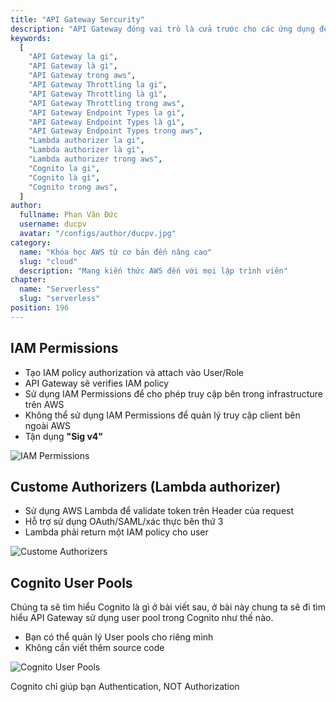 ```yaml
---
title: "API Gateway Sercurity"
description: "API Gateway đóng vai trò là cửa trước cho các ứng dụng để truy cập dữ liệu, logic nghiệp vụ hoặc chức năng từ các dịch vụ backend của bạn"
keywords:
  [
    "API Gateway la gi",
    "API Gateway là gì",
    "API Gateway trong aws",
    "API Gateway Throttling la gi",
    "API Gateway Throttling là gì",
    "API Gateway Throttling trong aws",
    "API Gateway Endpoint Types la gi",
    "API Gateway Endpoint Types là gì",
    "API Gateway Endpoint Types trong aws",
    "Lambda authorizer la gi",
    "Lambda authorizer là gì",
    "Lambda authorizer trong aws",
    "Cognito la gi",
    "Cognito là gì",
    "Cognito trong aws",
  ]
author:
  fullname: Phan Văn Đức
  username: ducpv
  avatar: "/configs/author/ducpv.jpg"
category:
  name: "Khóa học AWS từ cơ bản đến nâng cao"
  slug: "cloud"
  description: "Mang kiến thức AWS đến với mọi lập trình viên"
chapter:
  name: "Serverless"
  slug: "serverless"
position: 196
---
```


## IAM Permissions

- Tạo IAM policy authorization và attach vào User/Role
- API Gateway sẽ verifies IAM policy
- Sử dụng IAM Permissions để cho phép truy cập bên trong infrastructure trên AWS
- Không thể sử dụng IAM Permissions để quản lý truy cập client bên ngoài AWS
- Tận dụng **"Sig v4"**

![IAM Permissions](https://user-images.githubusercontent.com/29729545/155875332-03d8ef5a-0ac9-4a09-a8ea-2e5efc8e9d3f.png)

## Custome Authorizers (Lambda authorizer)

- Sử dụng AWS Lambda để validate token trên Header của request
- Hỗ trợ sử dụng OAuth/SAML/xác thực bên thứ 3
- Lambda phải return một IAM policy cho user

![Custome Authorizers](https://user-images.githubusercontent.com/29729545/155875516-df64436d-4ded-4bbf-b239-0a3af8ec133c.png)

## Cognito User Pools

Chúng ta sẽ tìm hiểu Cognito là gì ở bài viết sau, ở bài này chung ta sẽ đi tìm hiểu API Gateway sử dụng user pool trong Cognito như thế nào.

- Bạn có thể quản lý User pools cho riêng mình
- Không cần viết thêm source code

![Cognito User Pools](https://user-images.githubusercontent.com/29729545/155876131-0a183c5b-20dd-4fb1-9bd6-27c90130b20e.png)

<div class="note">
  Cognito chỉ giúp bạn Authentication, NOT Authorization
</div>
